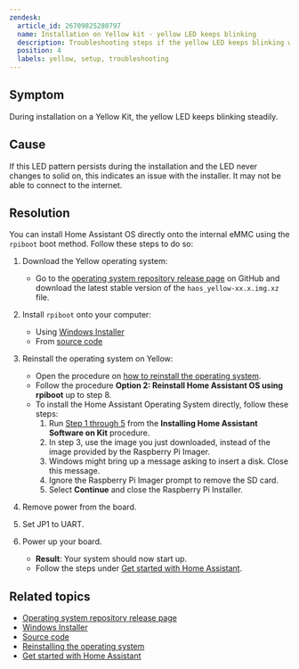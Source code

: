 ```yaml
---
zendesk:
  article_id: 26709825280797
  name: Installation on Yellow kit - yellow LED keeps blinking
  description: Troubleshooting steps if the yellow LED keeps blinking while your installing Home Assistant on Yellow kit.
  position: 4
  labels: yellow, setup, troubleshooting
---
```


## Symptom

During installation on a Yellow Kit, the yellow LED keeps blinking steadily.

## Cause

If this LED pattern persists during the installation and the LED never changes to solid on, this indicates an issue with the installer. It may not be able to connect to the internet.

## Resolution

You can install Home Assistant OS directly onto the internal eMMC using the `rpiboot` boot method. Follow these steps to do so:

1. Download the Yellow operating system:
   - Go to the [operating system repository release page](https://github.com/home-assistant/operating-system/releases) on GitHub and download the latest stable version of the `haos_yellow-xx.x.img.xz` file.

2. Install `rpiboot` onto your computer:
   - Using [Windows Installer](https://github.com/raspberrypi/usbboot/raw/master/win32/rpiboot_setup.exe)
   - From [source code](https://www.raspberrypi.com/documentation/computers/compute-module.html#building-rpiboot-on-your-host-system-cygwinlinux)

3. Reinstall the operating system on Yellow:
   - Open the procedure on [how to reinstall the operating system](/hc/en-us/articles/25484982657309-Reinstall-the-Home-Assistant-Operating-System-on-Raspberry-Pi-CM4).
   - Follow the procedure **Option 2: Reinstall Home Assistant OS using rpiboot** up to step 8.
   - To install the Home Assistant Operating System directly, follow these steps:
     1. Run [Step 1 through 5](/hc/en-us/articles/25298668266269-Home-Assistant-Yellow-Kit-with-CM4-and-optional-NVMe) from the **Installing Home Assistant Software on Kit** procedure.
     2. In step 3, use the image you just downloaded, instead of the image provided by the Raspberry Pi Imager.
     3. Windows might bring up a message asking to insert a disk. Close this message.
     4. Ignore the Raspberry Pi Imager prompt to remove the SD card.
     5. Select **Continue** and close the Raspberry Pi Installer.

4. Remove power from the board.

5. Set JP1 to UART.

6. Power up your board.
   - **Result**: Your system should now start up.
   - Follow the steps under [Get started with Home Assistant](/hc/en-us/articles/25298668266269-Home-Assistant-Yellow-Kit-with-CM4-and-optional-NVMe).

## Related topics

- [Operating system repository release page](https://github.com/home-assistant/operating-system/releases)
- [Windows Installer](https://github.com/raspberrypi/usbboot/raw/master/win32/rpiboot_setup.exe)
- [Source code](https://www.raspberrypi.com/documentation/computers/compute-module.html#building-rpiboot-on-your-host-system-cygwinlinux)
- [Reinstalling the operating system](/hc/en-us/articles/25484982657309-Reinstall-the-Home-Assistant-Operating-System-on-Raspberry-Pi-CM4)
- [Get started with Home Assistant](/hc/en-us/articles/25298668266269-Home-Assistant-Yellow-Kit-with-CM4-and-optional-NVMe)